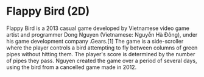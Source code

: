 <h1>Flappy Bird (2D)</h1>
<p>Flappy Bird is a 2013 casual game developed by Vietnamese video game artist and programmer Dong Nguyen (Vietnamese: Nguyễn Hà Đông), under his game development company .Gears.[1] The game is a side-scroller where the player controls a bird attempting to fly between columns of green pipes without hitting them. The player's score is determined by the number of pipes they pass. Nguyen created the game over a period of several days, using the bird from a cancelled game made in 2012.</p>
